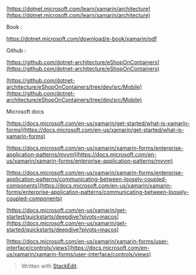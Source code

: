 
[https://dotnet.microsoft.com/learn/xamarin/architecture](https://dotnet.microsoft.com/learn/xamarin/architecture)

Book : 

https://dotnet.microsoft.com/download/e-book/xamarin/pdf

Github :

[https://github.com/dotnet-architecture/eShopOnContainers](https://github.com/dotnet-architecture/eShopOnContainers)

[https://github.com/dotnet-architecture/eShopOnContainers/tree/dev/src/Mobile](https://github.com/dotnet-architecture/eShopOnContainers/tree/dev/src/Mobile)

Microsoft docs

[https://docs.microsoft.com/en-us/xamarin/get-started/what-is-xamarin-forms](https://docs.microsoft.com/en-us/xamarin/get-started/what-is-xamarin-forms)

[https://docs.microsoft.com/en-us/xamarin/xamarin-forms/enterprise-application-patterns/mvvm](https://docs.microsoft.com/en-us/xamarin/xamarin-forms/enterprise-application-patterns/mvvm)

[https://docs.microsoft.com/en-us/xamarin/xamarin-forms/enterprise-application-patterns/communicating-between-loosely-coupled-components](https://docs.microsoft.com/en-us/xamarin/xamarin-forms/enterprise-application-patterns/communicating-between-loosely-coupled-components)

[https://docs.microsoft.com/en-us/xamarin/get-started/quickstarts/deepdive?pivots=macos](https://docs.microsoft.com/en-us/xamarin/get-started/quickstarts/deepdive?pivots=macos)

[https://docs.microsoft.com/en-us/xamarin/xamarin-forms/user-interface/controls/views](https://docs.microsoft.com/en-us/xamarin/xamarin-forms/user-interface/controls/views)



> Written with [StackEdit](https://stackedit.io/).
<!--stackedit_data:
eyJoaXN0b3J5IjpbLTcwMzgzODM2NF19
-->